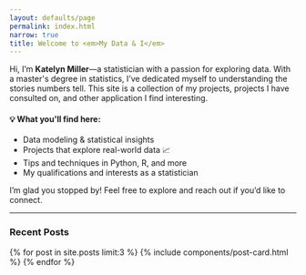 ```yaml
---
layout: defaults/page
permalink: index.html
narrow: true
title: Welcome to <em>My Data & I</em>
---
```


<!-- ## What is it?

{% include components/intro.md %}

[Here's the full feature list and some quick examples of what it can do.]({{ site.baseurl}}{% link _pages/about.md %}) -->

Hi, I’m **Katelyn Miller**—a statistician with a passion for exploring data. With a master's degree in statistics, I’ve dedicated myself to understanding the stories numbers tell. This site is a collection of my projects, projects I have consulted on, and other application I find interesting.

#### 💡 What you'll find here:

- Data modeling & statistical insights   
- Projects that explore real-world data 📈 
- Tips and techniques in Python, R, and more
- My qualifications and interests as a statistician

I’m glad you stopped by! Feel free to explore and reach out if you’d like to connect.


<hr />

### Recent Posts

{% for post in site.posts limit:3 %}
{% include components/post-card.html %}
{% endfor %}


